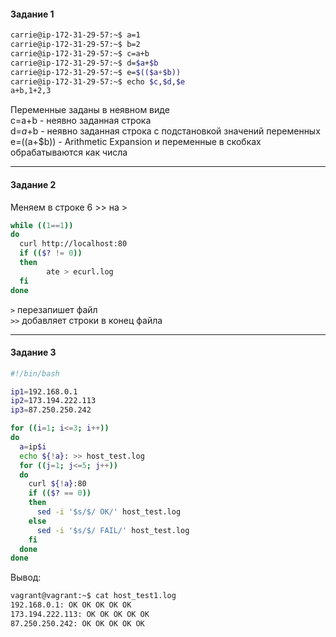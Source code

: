 <h4> Задание 1 </h4>

```bash
carrie@ip-172-31-29-57:~$ a=1
carrie@ip-172-31-29-57:~$ b=2
carrie@ip-172-31-29-57:~$ c=a+b
carrie@ip-172-31-29-57:~$ d=$a+$b
carrie@ip-172-31-29-57:~$ e=$(($a+$b))
carrie@ip-172-31-29-57:~$ echo $c,$d,$e
a+b,1+2,3
```

Переменные заданы в неявном виде <br>
c=a+b - неявно заданная строка<br>
d=$a+$b - неявно заданная строка с подстановкой значений переменных<br>
e=$(($a+$b)) - Arithmetic Expansion и переменные в скобках обрабатываются как числа

<hr>
<h4> Задание 2 </h4>

Меняем в строке 6 >> на >
```bash
while ((1==1))
do
  curl http://localhost:80
  if (($? != 0))
  then
		ate > ecurl.log
  fi
done
```
`>` перезапишет файл <br>
`>>` добавляет строки в конец файла<br>
<hr>
<h4> Задание 3 </h4>

```bash
#!/bin/bash

ip1=192.168.0.1
ip2=173.194.222.113
ip3=87.250.250.242

for ((i=1; i<=3; i++)) 
do
  a=ip$i  
  echo ${!a}: >> host_test.log
  for ((j=1; j<=5; j++))
  do
    curl ${!a}:80 
    if (($? == 0))
    then
      sed -i '$s/$/ OK/' host_test.log
    else
      sed -i '$s/$/ FAIL/' host_test.log
    fi
  done
done
```

Вывод:
```bash
vagrant@vagrant:~$ cat host_test1.log
192.168.0.1: OK OK OK OK OK
173.194.222.113: OK OK OK OK OK
87.250.250.242: OK OK OK OK OK
```
